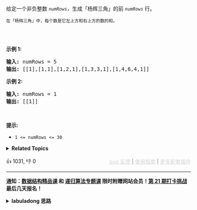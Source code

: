<p>给定一个非负整数&nbsp;<em><code>numRows</code>，</em>生成「杨辉三角」的前&nbsp;<em><code>numRows</code>&nbsp;</em>行。</p>

<p><small>在「杨辉三角」中，每个数是它左上方和右上方的数的和。</small></p>

<p><img alt="" src="https://pic.leetcode-cn.com/1626927345-DZmfxB-PascalTriangleAnimated2.gif" /></p>

<p>&nbsp;</p>

<p><strong>示例 1:</strong></p>

<pre>
<strong>输入:</strong> numRows = 5
<strong>输出:</strong> [[1],[1,1],[1,2,1],[1,3,3,1],[1,4,6,4,1]]
</pre>

<p><strong>示例&nbsp;2:</strong></p>

<pre>
<strong>输入:</strong> numRows = 1
<strong>输出:</strong> [[1]]
</pre>

<p>&nbsp;</p>

<p><strong>提示:</strong></p>

<ul> 
 <li><code>1 &lt;= numRows &lt;= 30</code></li> 
</ul>

<details><summary><strong>Related Topics</strong></summary>数组 | 动态规划</details><br>

<div>👍 1031, 👎 0<span style='float: right;'><span style='color: gray;'><a href='https://github.com/labuladong/fucking-algorithm/discussions/939' target='_blank' style='color: lightgray;text-decoration: underline;'>bug 反馈</a> | <a href='https://labuladong.gitee.io/article/fname.html?fname=jb插件简介' target='_blank' style='color: lightgray;text-decoration: underline;'>使用指南</a> | <a href='https://labuladong.github.io/algo/images/others/%E5%85%A8%E5%AE%B6%E6%A1%B6.jpg' target='_blank' style='color: lightgray;text-decoration: underline;'>更多配套插件</a></span></span></div>

<div id="labuladong"><hr>

**通知：[数据结构精品课](https://aep.h5.xeknow.com/s/1XJHEO) 和 [递归算法专题课](https://aep.xet.tech/s/3YGcq3) 限时附赠网站会员！[第 21 期打卡挑战](https://opedk.xet.tech/s/4ptSo2) 最后几天报名！**

<details><summary><strong>labuladong 思路</strong></summary>

## 基本思路

这题很简单，不过我提供两个版本的解法，一个是迭代的方式，一个是递归的方式，具体思路看注释。

**标签：[数组](https://mp.weixin.qq.com/mp/appmsgalbum?__biz=MzAxODQxMDM0Mw==&action=getalbum&album_id=2120601117519675393)，递归**

## 解法代码

```java
// 迭代方式
class Solution {
    public List<List<Integer>> generate(int numRows) {
        List<List<Integer>> res = new ArrayList<>();
        if (numRows < 1) {
            return res;
        }
        // 先把第一层装进去作为 base case
        List<Integer> firstRow = new ArrayList<>();
        firstRow.add(1);
        res.add(firstRow);
        // 开始一层一层生成，装入 res
        for (int i = 2; i <= numRows; i++) {
            List<Integer> prevRow = res.get(res.size() - 1);
            res.add(generateNextRow(prevRow));
        }
        return res;
    }

    // 输入上一层的元素，生成并返回下一层的元素
    List<Integer> generateNextRow(List<Integer> prevRow) {
        List<Integer> curRow = new ArrayList<>();
        curRow.add(1);
        for (int i = 0; i < prevRow.size() - 1; i++) {
            curRow.add(prevRow.get(i) + prevRow.get(i + 1));
        }
        curRow.add(1);
        return curRow;
    }
}

// 递归方式
class Solution2 {
    // 定义：输入 numRows，返回行数为 numRows 的杨辉三角
    public List<List<Integer>> generate(int numRows) {
        // 递归的 base case
        if (numRows == 1) {
            List<List<Integer>> triangle = new ArrayList<>();
            // 先把第一层装进去作为 base case
            List<Integer> firstRow = new ArrayList<>();
            firstRow.add(1);
            triangle.add(firstRow);
            return triangle;
        }

        // 先递归生成高度为 numRows - 1 的杨辉三角
        List<List<Integer>> triangle = generate(numRows - 1);

        // 根据最底层元素生成一行新元素
        List<Integer> bottomRow = triangle.get(triangle.size() - 1);
        List<Integer> newRow = new ArrayList<>();
        newRow.add(1);
        for (int i = 0; i < bottomRow.size() - 1; i++) {
            newRow.add(bottomRow.get(i) + bottomRow.get(i + 1));
        }
        newRow.add(1);
        // 把新的一行放到杨辉三角底部
        triangle.add(newRow);

        return triangle;
    }
}
```

<visual slug='pascals-triangle'/>

</details>
</div>



